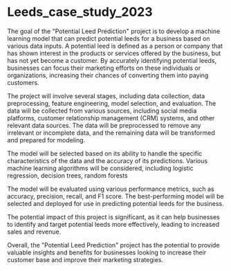 # Leeds_case_study_2023
The goal of the "Potential Leed Prediction" project is to develop a machine learning model that can predict potential leeds for a business based on various data inputs. A potential leed is defined as a person or company that has shown interest in the products or services offered by the business, but has not yet become a customer. By accurately identifying potential leeds, businesses can focus their marketing efforts on these individuals or organizations, increasing their chances of converting them into paying customers.

The project will involve several stages, including data collection, data preprocessing, feature engineering, model selection, and evaluation. The data will be collected from various sources, including social media platforms, customer relationship management (CRM) systems, and other relevant data sources. The data will be preprocessed to remove any irrelevant or incomplete data, and the remaining data will be transformed and prepared for modeling.

 The model will be selected based on its ability to handle the specific characteristics of the data and the accuracy of its predictions. Various machine learning algorithms will be considered, including logistic regression, decision trees, random forests

The model will be evaluated using various performance metrics, such as accuracy, precision, recall, and F1 score. The best-performing model will be selected and deployed for use in predicting potential leeds for the business.

The potential impact of this project is significant, as it can help businesses to identify and target potential leeds more effectively, leading to increased sales and revenue.

Overall, the "Potential Leed Prediction" project has the potential to provide valuable insights and benefits for businesses looking to increase their customer base and improve their marketing strategies.
